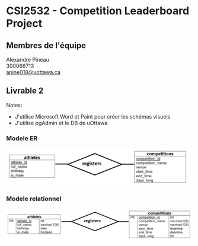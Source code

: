 # CSI2532 - Competition Leaderboard Project

## Membres de l'équipe
Alexandre Pineau  
300066713  
apine018@uottawa.ca

## Livrable 2
Notes:
* J'utilise Microsoft Word et Paint pour créer les schémas visuels
* J'utilise pgAdmin et le DB de uOttawa

### Modele ER
![alt text](assets/deliverable2/er-model.PNG "ER Model")

### Modele relationnel
![alt text](assets/deliverable2/relational-model.PNG "Relational Model")